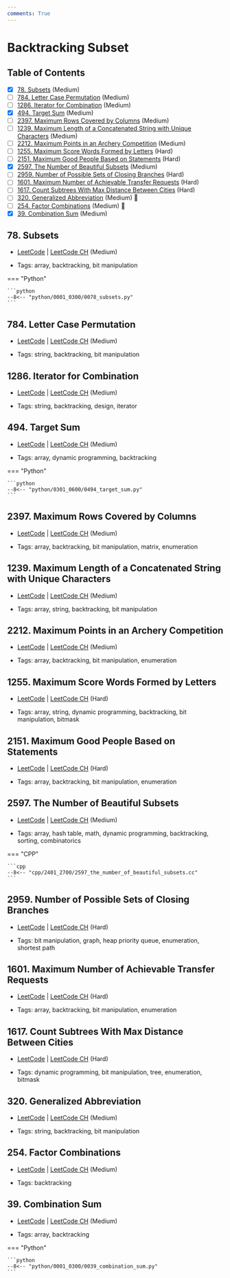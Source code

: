 ```yaml
---
comments: True
---
```


# Backtracking Subset

## Table of Contents

- [x] [78. Subsets](https://leetcode.cn/problems/subsets/) (Medium)
- [ ] [784. Letter Case Permutation](https://leetcode.cn/problems/letter-case-permutation/) (Medium)
- [ ] [1286. Iterator for Combination](https://leetcode.cn/problems/iterator-for-combination/) (Medium)
- [x] [494. Target Sum](https://leetcode.cn/problems/target-sum/) (Medium)
- [ ] [2397. Maximum Rows Covered by Columns](https://leetcode.cn/problems/maximum-rows-covered-by-columns/) (Medium)
- [ ] [1239. Maximum Length of a Concatenated String with Unique Characters](https://leetcode.cn/problems/maximum-length-of-a-concatenated-string-with-unique-characters/) (Medium)
- [ ] [2212. Maximum Points in an Archery Competition](https://leetcode.cn/problems/maximum-points-in-an-archery-competition/) (Medium)
- [ ] [1255. Maximum Score Words Formed by Letters](https://leetcode.cn/problems/maximum-score-words-formed-by-letters/) (Hard)
- [ ] [2151. Maximum Good People Based on Statements](https://leetcode.cn/problems/maximum-good-people-based-on-statements/) (Hard)
- [x] [2597. The Number of Beautiful Subsets](https://leetcode.cn/problems/the-number-of-beautiful-subsets/) (Medium)
- [ ] [2959. Number of Possible Sets of Closing Branches](https://leetcode.cn/problems/number-of-possible-sets-of-closing-branches/) (Hard)
- [ ] [1601. Maximum Number of Achievable Transfer Requests](https://leetcode.cn/problems/maximum-number-of-achievable-transfer-requests/) (Hard)
- [ ] [1617. Count Subtrees With Max Distance Between Cities](https://leetcode.cn/problems/count-subtrees-with-max-distance-between-cities/) (Hard)
- [ ] [320. Generalized Abbreviation](https://leetcode.cn/problems/generalized-abbreviation/) (Medium) 👑
- [ ] [254. Factor Combinations](https://leetcode.cn/problems/factor-combinations/) (Medium) 👑
- [x] [39. Combination Sum](https://leetcode.cn/problems/combination-sum/) (Medium)

## 78. Subsets

-   [LeetCode](https://leetcode.com/problems/subsets/) | [LeetCode CH](https://leetcode.cn/problems/subsets/) (Medium)

-   Tags: array, backtracking, bit manipulation

=== "Python"

    ```python
    --8<-- "python/0001_0300/0078_subsets.py"
    ```



## 784. Letter Case Permutation

-   [LeetCode](https://leetcode.com/problems/letter-case-permutation/) | [LeetCode CH](https://leetcode.cn/problems/letter-case-permutation/) (Medium)

-   Tags: string, backtracking, bit manipulation


## 1286. Iterator for Combination

-   [LeetCode](https://leetcode.com/problems/iterator-for-combination/) | [LeetCode CH](https://leetcode.cn/problems/iterator-for-combination/) (Medium)

-   Tags: string, backtracking, design, iterator


## 494. Target Sum

-   [LeetCode](https://leetcode.com/problems/target-sum/) | [LeetCode CH](https://leetcode.cn/problems/target-sum/) (Medium)

-   Tags: array, dynamic programming, backtracking

=== "Python"

    ```python
    --8<-- "python/0301_0600/0494_target_sum.py"
    ```



## 2397. Maximum Rows Covered by Columns

-   [LeetCode](https://leetcode.com/problems/maximum-rows-covered-by-columns/) | [LeetCode CH](https://leetcode.cn/problems/maximum-rows-covered-by-columns/) (Medium)

-   Tags: array, backtracking, bit manipulation, matrix, enumeration


## 1239. Maximum Length of a Concatenated String with Unique Characters

-   [LeetCode](https://leetcode.com/problems/maximum-length-of-a-concatenated-string-with-unique-characters/) | [LeetCode CH](https://leetcode.cn/problems/maximum-length-of-a-concatenated-string-with-unique-characters/) (Medium)

-   Tags: array, string, backtracking, bit manipulation


## 2212. Maximum Points in an Archery Competition

-   [LeetCode](https://leetcode.com/problems/maximum-points-in-an-archery-competition/) | [LeetCode CH](https://leetcode.cn/problems/maximum-points-in-an-archery-competition/) (Medium)

-   Tags: array, backtracking, bit manipulation, enumeration


## 1255. Maximum Score Words Formed by Letters

-   [LeetCode](https://leetcode.com/problems/maximum-score-words-formed-by-letters/) | [LeetCode CH](https://leetcode.cn/problems/maximum-score-words-formed-by-letters/) (Hard)

-   Tags: array, string, dynamic programming, backtracking, bit manipulation, bitmask


## 2151. Maximum Good People Based on Statements

-   [LeetCode](https://leetcode.com/problems/maximum-good-people-based-on-statements/) | [LeetCode CH](https://leetcode.cn/problems/maximum-good-people-based-on-statements/) (Hard)

-   Tags: array, backtracking, bit manipulation, enumeration


## 2597. The Number of Beautiful Subsets

-   [LeetCode](https://leetcode.com/problems/the-number-of-beautiful-subsets/) | [LeetCode CH](https://leetcode.cn/problems/the-number-of-beautiful-subsets/) (Medium)

-   Tags: array, hash table, math, dynamic programming, backtracking, sorting, combinatorics

=== "CPP"

    ```cpp
    --8<-- "cpp/2401_2700/2597_the_number_of_beautiful_subsets.cc"
    ```



## 2959. Number of Possible Sets of Closing Branches

-   [LeetCode](https://leetcode.com/problems/number-of-possible-sets-of-closing-branches/) | [LeetCode CH](https://leetcode.cn/problems/number-of-possible-sets-of-closing-branches/) (Hard)

-   Tags: bit manipulation, graph, heap priority queue, enumeration, shortest path


## 1601. Maximum Number of Achievable Transfer Requests

-   [LeetCode](https://leetcode.com/problems/maximum-number-of-achievable-transfer-requests/) | [LeetCode CH](https://leetcode.cn/problems/maximum-number-of-achievable-transfer-requests/) (Hard)

-   Tags: array, backtracking, bit manipulation, enumeration


## 1617. Count Subtrees With Max Distance Between Cities

-   [LeetCode](https://leetcode.com/problems/count-subtrees-with-max-distance-between-cities/) | [LeetCode CH](https://leetcode.cn/problems/count-subtrees-with-max-distance-between-cities/) (Hard)

-   Tags: dynamic programming, bit manipulation, tree, enumeration, bitmask


## 320. Generalized Abbreviation

-   [LeetCode](https://leetcode.com/problems/generalized-abbreviation/) | [LeetCode CH](https://leetcode.cn/problems/generalized-abbreviation/) (Medium)

-   Tags: string, backtracking, bit manipulation


## 254. Factor Combinations

-   [LeetCode](https://leetcode.com/problems/factor-combinations/) | [LeetCode CH](https://leetcode.cn/problems/factor-combinations/) (Medium)

-   Tags: backtracking


## 39. Combination Sum

-   [LeetCode](https://leetcode.com/problems/combination-sum/) | [LeetCode CH](https://leetcode.cn/problems/combination-sum/) (Medium)

-   Tags: array, backtracking

=== "Python"

    ```python
    --8<-- "python/0001_0300/0039_combination_sum.py"
    ```
